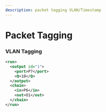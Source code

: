 ```yaml
---
description: packet tagging VLAN/Timestamp
---
```


# Packet Tagging

### VLAN Tagging

```xml
<run>
  <output id="1">
    <port>P7</port>
    <Q>10</Q>
  </output>
  <chain>
    <in>P6</in>
    <out>O1</out>
  </chain>
</run>
```
